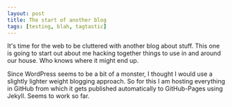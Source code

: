 ```yaml
---
layout: post
title: The start of another blog
tags: [testing, blah, tagtastic]
---
```


It's time for the web to be cluttered with another blog about stuff.  This one is going to start out about me hacking together things to use in and around our house.  Who knows where it might end up.

Since WordPress seems to be a bit of a monster, I thought I would use a slightly lighter weight blogging approach.  So for this I am hosting everything in GitHub from which it gets published automatically to GitHub-Pages using Jekyll.  Seems to work so far.
